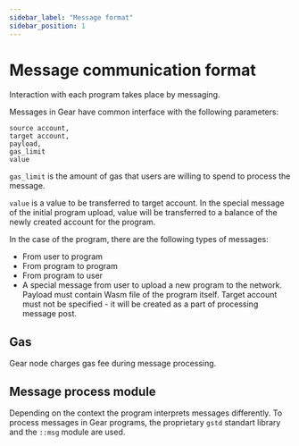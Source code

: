 ```yaml
---
sidebar_label: "Message format"
sidebar_position: 1
---
```


# Message communication format

Interaction with each program takes place by messaging.

Messages in Gear have common interface with the following parameters:

```
source account,
target account,
payload,
gas_limit
value
```

`gas_limit` is the amount of gas that users are willing to spend to process the message.  

`value` is a value to be transferred to target account. In the special message of the initial program upload, value will be transferred to a balance of the newly created account for the program.


In the case of the program, there are the following types of messages:

- From user to program
- From program to program
- From program to user
- A special message from user to upload a new program to the
network. Payload must contain Wasm file of the program itself. Target account must not be specified - it will be created as a part of processing message post.


## Gas

Gear node charges gas fee during message processing.
<!-- Describe gas charging process -->

## Message process module

Depending on the context the program interprets messages differently. To process messages in Gear programs, the proprietary `gstd` standart library and the `::msg` module are used.

<!-- TODO describe msg module functions -->





